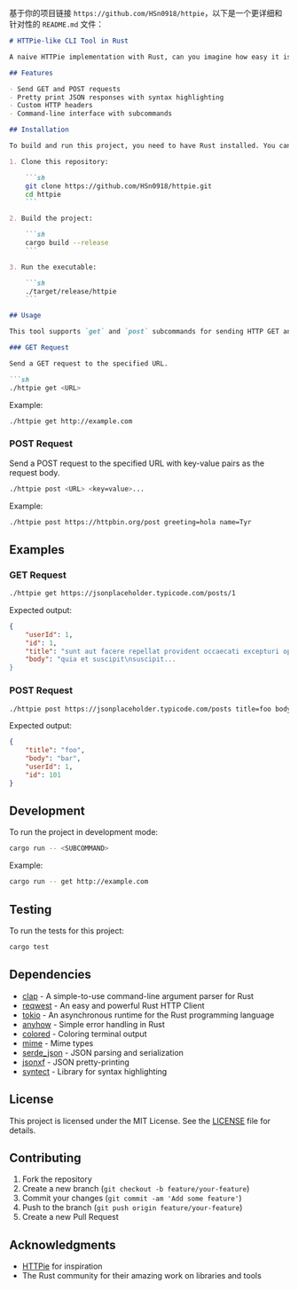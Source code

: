 基于你的项目链接 `https://github.com/HSn0918/httpie`，以下是一个更详细和针对性的 `README.md` 文件：

```markdown
# HTTPie-like CLI Tool in Rust

A naive HTTPie implementation with Rust, can you imagine how easy it is?

## Features

- Send GET and POST requests
- Pretty print JSON responses with syntax highlighting
- Custom HTTP headers
- Command-line interface with subcommands

## Installation

To build and run this project, you need to have Rust installed. You can install Rust using [rustup](https://rustup.rs/).

1. Clone this repository:

    ```sh
    git clone https://github.com/HSn0918/httpie.git
    cd httpie
    ```

2. Build the project:

    ```sh
    cargo build --release
    ```

3. Run the executable:

    ```sh
    ./target/release/httpie
    ```

## Usage

This tool supports `get` and `post` subcommands for sending HTTP GET and POST requests respectively.

### GET Request

Send a GET request to the specified URL.

```sh
./httpie get <URL>
```

Example:

```sh
./httpie get http://example.com
```

### POST Request

Send a POST request to the specified URL with key-value pairs as the request body.

```sh
./httpie post <URL> <key=value>...
```

Example:

```sh
./httpie post https://httpbin.org/post greeting=hola name=Tyr
```

## Examples

### GET Request

```sh
./httpie get https://jsonplaceholder.typicode.com/posts/1
```

Expected output:

```json
{
    "userId": 1,
    "id": 1,
    "title": "sunt aut facere repellat provident occaecati excepturi optio reprehenderit",
    "body": "quia et suscipit\nsuscipit...
}
```

### POST Request

```sh
./httpie post https://jsonplaceholder.typicode.com/posts title=foo body=bar userId=1
```

Expected output:

```json
{
    "title": "foo",
    "body": "bar",
    "userId": 1,
    "id": 101
}
```

## Development

To run the project in development mode:

```sh
cargo run -- <SUBCOMMAND>
```

Example:

```sh
cargo run -- get http://example.com
```

## Testing

To run the tests for this project:

```sh
cargo test
```

## Dependencies

- [clap](https://crates.io/crates/clap) - A simple-to-use command-line argument parser for Rust
- [reqwest](https://crates.io/crates/reqwest) - An easy and powerful Rust HTTP Client
- [tokio](https://crates.io/crates/tokio) - An asynchronous runtime for the Rust programming language
- [anyhow](https://crates.io/crates/anyhow) - Simple error handling in Rust
- [colored](https://crates.io/crates/colored) - Coloring terminal output
- [mime](https://crates.io/crates/mime) - Mime types
- [serde_json](https://crates.io/crates/serde_json) - JSON parsing and serialization
- [jsonxf](https://crates.io/crates/jsonxf) - JSON pretty-printing
- [syntect](https://crates.io/crates/syntect) - Library for syntax highlighting

## License

This project is licensed under the MIT License. See the [LICENSE](LICENSE) file for details.

## Contributing

1. Fork the repository
2. Create a new branch (`git checkout -b feature/your-feature`)
3. Commit your changes (`git commit -am 'Add some feature'`)
4. Push to the branch (`git push origin feature/your-feature`)
5. Create a new Pull Request

## Acknowledgments

- [HTTPie](https://httpie.io/) for inspiration
- The Rust community for their amazing work on libraries and tools
```
